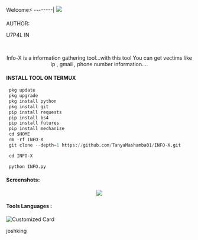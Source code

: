 
Welcome⚡
--------|
![](https://media.tenor.com/iVCiM9W7cvYAAAAd/welcome.gif)


AUTHOR:
<p align="center">

U7P4L IN

</br>
<p align="center">
      Info-X is a information gathering tool...with this tool You can get vectims like ip , gmail , phone number information....
</p>
  
#### INSTALL TOOL ON TERMUX
```python
 pkg update
 pkg upgrade
 pkg install python
 pkg install git
 pip install requests
 pip install bs4
 pip install futures
 pip install mechanize
 cd $HOME 
 rm -rf INFO-X
 git clone --depth=1 https://github.com/TanyaMashamba01/INFO-X.git

 cd INFO-X

 python INFO.py
```
#### Screenshots:

<p align="center"><img src="https://github.com/U7P4L-IN/INFO-X/blob/main/IMG_20230227_205439.jpg">


#### Tools Languages :

![Customized Card](https://github-readme-stats.vercel.app/api/pin?username=U7P4L-IN&repo=INFO-X&title_color=fff&icon_color=f9f9f9&text_color=9f9f9f&bg_color=151515)

joshking
